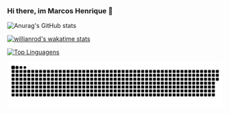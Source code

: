 ### Hi there, im Marcos Henrique 👋

![Anurag's GitHub stats](https://github-readme-stats.vercel.app/api?username=MarcosHDev&show_icons=true&theme=radical&count_private=true)

[![willianrod's wakatime stats](https://github-readme-stats.vercel.app/api/wakatime?username=MarcosHDev)](https://github.com/anuraghazra/github-readme-stats)

[![Top Linguagens](https://github-readme-stats.vercel.app/api/top-langs/?username=MarcosHDev&layout=compact)](https://github.com/anuraghazra/github-readme-stats)

![Snake animation](https://github.com/MarcosHDev/MarcosHDev/blob/output/github-contribution-grid-snake.svg)
